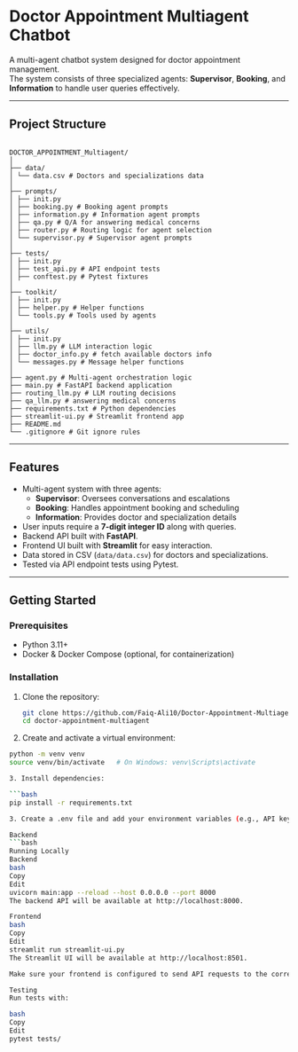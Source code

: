 # Doctor Appointment Multiagent Chatbot

A multi-agent chatbot system designed for doctor appointment management.  
The system consists of three specialized agents: **Supervisor**, **Booking**, and **Information** to handle user queries effectively.

---

## Project Structure

```

DOCTOR_APPOINTMENT_Multiagent/
│
├── data/
│ └── data.csv # Doctors and specializations data
│
├── prompts/
│ ├── init.py
│ ├── booking.py # Booking agent prompts
│ ├── information.py # Information agent prompts
│ ├── qa.py # Q/A for answering medical concerns
│ ├── router.py # Routing logic for agent selection
│ └── supervisor.py # Supervisor agent prompts
│
├── tests/
│ ├── init.py
│ ├── test_api.py # API endpoint tests
│ ├── conftest.py # Pytest fixtures
│
├── toolkit/
│ ├── init.py
│ ├── helper.py # Helper functions
│ └── tools.py # Tools used by agents
│
├── utils/
│ ├── init.py
│ ├── llm.py # LLM interaction logic
│ ├── doctor_info.py # fetch available doctors info
│ └── messages.py # Message helper functions
│
├── agent.py # Multi-agent orchestration logic
├── main.py # FastAPI backend application
├── routing_llm.py # LLM routing decisions
├── qa_llm.py # answering medical concerns
├── requirements.txt # Python dependencies
├── streamlit-ui.py # Streamlit frontend app
├── README.md
└── .gitignore # Git ignore rules

```

---

## Features

- Multi-agent system with three agents:
  - **Supervisor**: Oversees conversations and escalations
  - **Booking**: Handles appointment booking and scheduling
  - **Information**: Provides doctor and specialization details
- User inputs require a **7-digit integer ID** along with queries.
- Backend API built with **FastAPI**.
- Frontend UI built with **Streamlit** for easy interaction.
- Data stored in CSV (`data/data.csv`) for doctors and specializations.
- Tested via API endpoint tests using Pytest.

---

## Getting Started

### Prerequisites

- Python 3.11+
- Docker & Docker Compose (optional, for containerization)

### Installation

1. Clone the repository:

   ```bash
   git clone https://github.com/Faiq-Ali10/Doctor-Appointment-Multiagent-Chatbot
   cd doctor-appointment-multiagent

2. Create and activate a virtual environment:

```bash
python -m venv venv
source venv/bin/activate   # On Windows: venv\Scripts\activate

3. Install dependencies:

```bash
pip install -r requirements.txt

3. Create a .env file and add your environment variables (e.g., API keys).

Backend
```bash
Running Locally
Backend
bash
Copy
Edit
uvicorn main:app --reload --host 0.0.0.0 --port 8000
The backend API will be available at http://localhost:8000.

Frontend
bash
Copy
Edit
streamlit run streamlit-ui.py
The Streamlit UI will be available at http://localhost:8501.

Make sure your frontend is configured to send API requests to the correct backend URL.

Testing
Run tests with:

bash
Copy
Edit
pytest tests/
